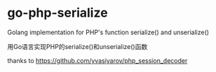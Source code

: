 go-php-serialize
================

Golang implementation for PHP's function serialize() and unserialize()

用Go语言实现PHP的serialize()和unserialize()函数

thanks to https://github.com/yvasiyarov/php_session_decoder
